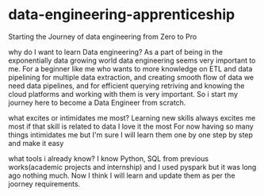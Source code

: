 # data-engineering-apprenticeship
Starting the Journey of data engineering from Zero to Pro

why do I want to learn Data engineering?
As a part of being in the exponentially data growing world data engineering seems very important to me.
For a beginner like me who wants to more knowledge on ETL and data pipelining for multiple data extraction, 
and creating smooth flow of data we need data pipelines,
and for efficient querying retriving and knowing the cloud platforms and working with them is very important.
So i start my journey here to become a Data Engineer from scratch.

what excites or intimidates me most?
Learning new skills always excites me most if that skill is related to data I love it the most
For now having so many things intimidates me but I'm sure I will learn them one by one step by step and make it easy 

what tools i already know?
I know Python, SQL from previous works(academic projects and internship) and I used pyspark but it was long ago nothing much.
Now I think I will learn and update them as per the joorney requirements.
